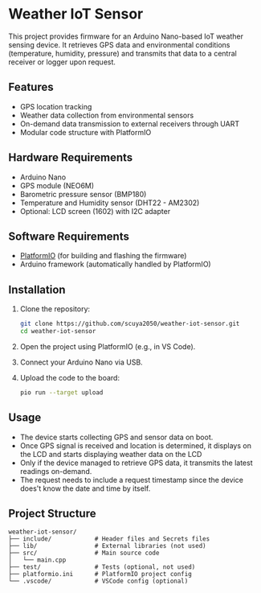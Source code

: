 # Weather IoT Sensor

This project provides firmware for an Arduino Nano-based IoT weather sensing device. It retrieves GPS data and environmental conditions (temperature, humidity, pressure) and transmits that data to a central receiver or logger upon request.

## Features

- GPS location tracking
- Weather data collection from environmental sensors
- On-demand data transmission to external receivers through UART
- Modular code structure with PlatformIO

## Hardware Requirements

- Arduino Nano
- GPS module (NEO6M)
- Barometric pressure sensor (BMP180)
- Temperature and Humidity sensor (DHT22 - AM2302)
- Optional: LCD screen (1602) with I2C adapter

## Software Requirements

- [PlatformIO](https://platformio.org/) (for building and flashing the firmware)
- Arduino framework (automatically handled by PlatformIO)

## Installation

1. Clone the repository:

   ```bash
   git clone https://github.com/scuya2050/weather-iot-sensor.git
   cd weather-iot-sensor
   ```

2. Open the project using PlatformIO (e.g., in VS Code).

3. Connect your Arduino Nano via USB.

4. Upload the code to the board:

   ```bash
   pio run --target upload
   ```

## Usage

- The device starts collecting GPS and sensor data on boot.
- Once GPS signal is received and location is determined, it displays on the LCD and starts displaying weather data on the LCD
- Only if the device managed to retrieve GPS data, it transmits the latest readings on-demand.
- The request needs to include a request timestamp since the device does't know the date and time by itself.

## Project Structure

```
weather-iot-sensor/
├── include/            # Header files and Secrets files
├── lib/                # External libraries (not used)
├── src/                # Main source code
│   └── main.cpp
├── test/               # Tests (optional, not used)
├── platformio.ini      # PlatformIO project config
└── .vscode/            # VSCode config (optional)
```

